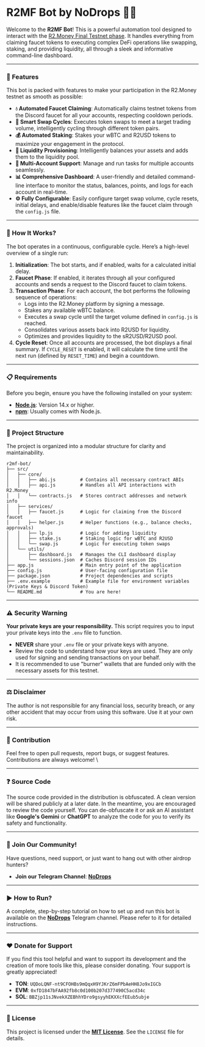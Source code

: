 # R2MF Bot by NoDrops 🤖✨

Welcome to the **R2MF Bot**\! This is a powerful automation tool designed to interact with the [R2.Money Final Testnet phase](https://www.r2.money/?code=PWNLN). It handles everything from claiming faucet tokens to executing complex DeFi operations like swapping, staking, and providing liquidity, all through a sleek and informative command-line dashboard.

-----

### 🚀 Features

This bot is packed with features to make your participation in the R2.Money testnet as smooth as possible:

  * **💧 Automated Faucet Claiming**: Automatically claims testnet tokens from the Discord faucet for all your accounts, respecting cooldown periods.
  * **🔄 Smart Swap Cycles**: Executes token swaps to meet a target trading volume, intelligently cycling through different token pairs.
  * **💰 Automated Staking**: Stakes your wBTC and R2USD tokens to maximize your engagement in the protocol.
  * **🌊 Liquidity Provisioning**: Intelligently balances your assets and adds them to the liquidity pool.
  * **👥 Multi-Account Support**: Manage and run tasks for multiple accounts seamlessly.
  * **📊 Comprehensive Dashboard**: A user-friendly and detailed command-line interface to monitor the status, balances, points, and logs for each account in real-time.
  * **⚙️ Fully Configurable**: Easily configure target swap volume, cycle resets, initial delays, and enable/disable features like the faucet claim through the `config.js` file.

-----

### 🤔 How It Works?

The bot operates in a continuous, configurable cycle. Here’s a high-level overview of a single run:

1.  **Initialization**: The bot starts, and if enabled, waits for a calculated initial delay.
2.  **Faucet Phase**: If enabled, it iterates through all your configured accounts and sends a request to the Discord faucet to claim tokens.
3.  **Transaction Phase**: For each account, the bot performs the following sequence of operations:
      * Logs into the R2.Money platform by signing a message.
      * Stakes any available wBTC balance.
      * Executes a swap cycle until the target volume defined in `config.js` is reached.
      * Consolidates various assets back into R2USD for liquidity.
      * Optimizes and provides liquidity to the sR2USD/R2USD pool.
4.  **Cycle Reset**: Once all accounts are processed, the bot displays a final summary. If `CYCLE_RESET` is enabled, it will calculate the time until the next run (defined by `RESET_TIME`) and begin a countdown.

-----

### 📋 Requirements

Before you begin, ensure you have the following installed on your system:

  * **[Node.js](https://nodejs.org/)**: Version 14.x or higher.
  * **[npm](https://www.npmjs.com/)**: Usually comes with Node.js.

-----

### 📁 Project Structure

The project is organized into a modular structure for clarity and maintainability.

```
r2mf-bot/
├── src/
│   ├── core/
│   │   ├── abi.js         # Contains all necessary contract ABIs
│   │   ├── api.js         # Handles all API interactions with R2.Money
│   │   └── contracts.js   # Stores contract addresses and network info
│   ├── services/
│   │   ├── faucet.js      # Logic for claiming from the Discord faucet
│   │   ├── helper.js      # Helper functions (e.g., balance checks, approvals)
│   │   ├── lp.js          # Logic for adding liquidity
│   │   ├── stake.js       # Staking logic for wBTC and R2USD
│   │   └── swap.js        # Logic for executing token swaps
│   └── utils/
│       ├── dashboard.js   # Manages the CLI dashboard display
│       └── sessions.json  # Caches Discord session IDs
├── app.js                 # Main entry point of the application
├── config.js              # User-facing configuration file
├── package.json           # Project dependencies and scripts
├── .env.example           # Example file for environment variables (Private Keys & Discord Token)
└── README.md              # You are here!
```

-----

### ⚠️ Security Warning

**Your private keys are your responsibility.** This script requires you to input your private keys into the `.env` file to function.

  * **NEVER** share your `.env` file or your private keys with anyone.
  * Review the code to understand how your keys are used. They are only used for signing and sending transactions on your behalf.
  * It is recommended to use "burner" wallets that are funded only with the necessary assets for this testnet.

-----

### ⚖️ Disclaimer

The author is not responsible for any financial loss, security breach, or any other accident that may occur from using this software. Use it at your own risk.

-----

### 🤝 Contribution

Feel free to open pull requests, report bugs, or suggest features. Contributions are always welcome! \

-----

### ❓ Source Code

The source code provided in the distribution is obfuscated. A clean version will be shared publicly at a later date. In the meantime, you are encouraged to review the code yourself. You can de-obfuscate it or ask an AI assistant like **Google's Gemini** or **ChatGPT** to analyze the code for you to verify its safety and functionality.

-----

### 📣 Join Our Community\!

Have questions, need support, or just want to hang out with other airdrop hunters?

  * **Join our Telegram Channel**: [**NoDrops**](https://t.me/NoDrops)

-----

### ▶️ How to Run?

A complete, step-by-step tutorial on how to set up and run this bot is available on the [**NoDrops**](https://t.me/NoDrops) Telegram channel. Please refer to it for detailed instructions.

-----

### ❤️ Donate for Support

If you find this tool helpful and want to support its development and the creation of more tools like this, please consider donating. Your support is greatly appreciated\!

* **TON**: `UQDoLQNF-nt9CFOHBs9mQqxH9YJKrZ6mFPbAeHH8Jo9xIGCb`
* **EVM**: `0xfD1847bFAA92fb8c0d100b207d377490C5acd34c`
* **SOL**: `BBZjp11sJNvekXZEBhhYDro9gsyyhEKXXcfEEub5ubje`

-----

### 📄 License

This project is licensed under the [**MIT License**](https://github.com/itsnodrops/r2mf-bot/blob/main/LICENSE). See the `LICENSE` file for details.